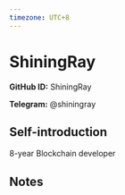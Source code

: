 ```yaml
---
timezone: UTC+8
---
```


# ShiningRay

**GitHub ID:** ShiningRay

**Telegram:** @shiningray

## Self-introduction

8-year Blockchain developer

## Notes

<!-- Content_START -->


<!-- Content_END -->

